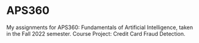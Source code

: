 # APS360
My assignments for APS360: Fundamentals of Artificial Intelligence, taken in the Fall 2022 semester.
Course Project: Credit Card Fraud Detection.
